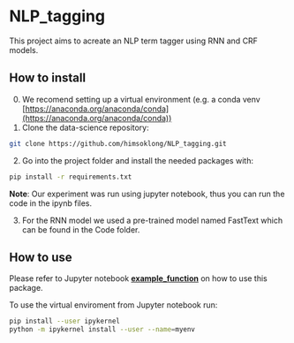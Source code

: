 # NLP_tagging
This project aims to acreate an NLP term tagger using RNN and CRF models.

## How to install
0.  We recomend setting up a virtual environment (e.g. a conda venv [https://anaconda.org/anaconda/conda](https://anaconda.org/anaconda/conda))
1.  Clone the data-science repository:
```sh
git clone https://github.com/himsoklong/NLP_tagging.git
```
2.  Go into the project folder and install the needed packages with:
```sh
pip install -r requirements.txt
```
**Note**: Our experiment was run using jupyter notebook, thus you can run the code in the ipynb files.

3. For the RNN model we used a pre-trained model named FastText which can be found in the Code folder.


## How to use

Please refer to Jupyter notebook [**example_function**](example_function.ipynb) on how to use this package.

To use the virtual enviroment from Jupyter notebook run:
```sh
pip install --user ipykernel
python -m ipykernel install --user --name=myenv
```



